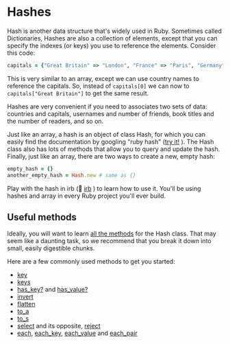 # Hashes

Hash is another data structure that's widely used in Ruby. Sometimes called Dictionaries, Hashes are also a collection of elements, except that you can specify the indexes (or keys) you use to reference the elements. Consider this code:

````ruby
capitals = {"Great Britain" => "London", "France" => "Paris", "Germany" => "Berlin"}
````

This is very similar to an array, except we can use country names to reference the capitals. So, instead of `capitals[0]` we can now to `capitals["Great Britain"]` to get the same result.

Hashes are very convenient if you need to associates two sets of data: countries and capitals, usernames and number of friends, book titles and the number of readers, and so on.

Just like an array, a hash is an object of class Hash, for which you can easily find the documentation by googling "ruby hash" ([try it!](https://www.google.com/?q=ruby%20hash#q=ruby+hash) ). The Hash class also has lots of methods that allow you to query and update the hash. Finally, just like an array, there are two ways to create a new, empty hash:

````ruby
empty_hash = {}
another_empty_hash = Hash.new # same as {}
````

Play with the hash in irb (:pill:  [irb](https://github.com/makersacademy/pre_course/blob/master/pills/irb.md) ) to learn how to use it. You'll be using hashes and array in every Ruby project you'll ever build.

## Useful methods

Ideally, you will want to learn [all the methods](http://ruby-doc.org/core-2.1.4/Hash.html) for the Hash class. That may seem like a daunting task, so we recommend that you break it down into small, easily digestible chunks. 

Here are a few commonly used methods to get you started:

- [key](http://ruby-doc.org/core-2.1.4/Hash.html#method-i-key)
- [keys](http://ruby-doc.org/core-2.1.4/Hash.html#method-i-keys)
- [has_key?](http://ruby-doc.org/core-2.1.4/Hash.html#method-i-has_key-3F) and [has_value?](http://ruby-doc.org/core-2.1.4/Hash.html#method-i-has_value-3F)
- [invert](http://ruby-doc.org/core-2.1.4/Hash.html#method-i-invert)
- [flatten](http://ruby-doc.org/core-2.1.4/Hash.html#method-i-flatten)
- [to_a](http://ruby-doc.org/core-2.1.4/Hash.html#method-i-to_a)
- [to_s](http://ruby-doc.org/core-2.1.4/Hash.html#method-i-to_s)
- [select](http://ruby-doc.org/core-2.1.4/Hash.html#method-i-select) and its opposite, [reject](http://ruby-doc.org/core-2.1.4/Hash.html#method-i-reject)
- [each](http://ruby-doc.org/core-2.1.4/Hash.html#method-i-each), [each_key](http://ruby-doc.org/core-2.1.4/Hash.html#method-i-each_key), [each_value](http://ruby-doc.org/core-2.1.4/Hash.html#method-i-each_value) and [each_pair](http://ruby-doc.org/core-2.1.4/Hash.html#method-i-each_pair)
